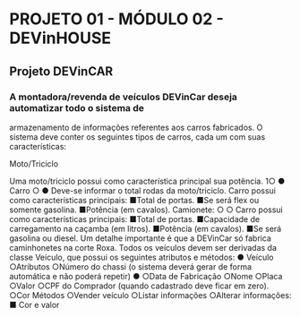 # PROJETO 01 - MÓDULO 02 - DEVinHOUSE

## Projeto DEVinCAR


### A montadora/revenda de veículos DEVinCar deseja automatizar todo o sistema de
armazenamento de informações referentes aos carros fabricados. O sistema deve conter os
seguintes tipos de carros, cada um com suas características:

Moto/Triciclo

Uma moto/triciclo possui como característica principal sua potência.
1○
●
Carro
○
●
Deve-se informar o total rodas da moto/triciclo.
Carro possui como características principais:
■Total de portas.
■Se será flex ou somente gasolina.
■Potência (em cavalos).
Camionete:
○
○
Carro possui como características principais:
■Total de portas.
■Capacidade de carregamento na caçamba (em litros).
■Potência (em cavalos).
■Se será gasolina ou diesel.
Um detalhe importante é que a DEVinCar só fabrica caminhonetes na corte
Roxa.
Todos os veículos devem ser derivadas da classe Veículo, que possui os seguintes atributos e
métodos:
●
Veículo
○Atributos
○Número do chassi (o sistema deverá gerar de forma automática e não poderá
repetir)
●
○Data de Fabricação
○Nome
○Placa
○Valor
○CPF do Comprador (quando cadastrado deve ficar em zero).
○Cor
Métodos
○Vender veículo
○Listar informações
○Alterar informações:
■
Cor e valor